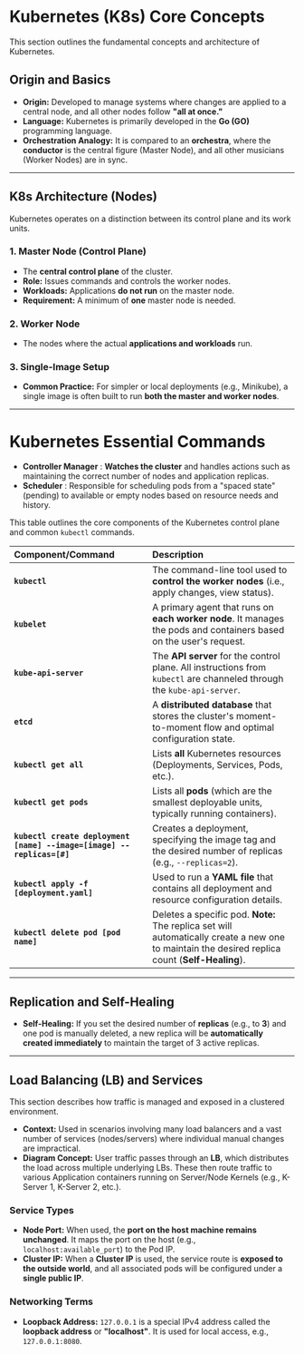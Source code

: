 # Kubernetes (K8s) Core Concepts 

This section outlines the fundamental concepts and architecture of Kubernetes.

## Origin and Basics
* **Origin:** Developed to manage systems where changes are applied to a central node, and all other nodes follow **"all at once."**
* **Language:** Kubernetes is primarily developed in the **Go (GO)** programming language.
* **Orchestration Analogy:** It is compared to an **orchestra**, where the **conductor** is the central figure (Master Node), and all other musicians (Worker Nodes) are in sync.

---

## K8s Architecture (Nodes)

Kubernetes operates on a distinction between its control plane and its work units.

### 1. Master Node (Control Plane)
* The **central control plane** of the cluster.
* **Role:** Issues commands and controls the worker nodes.
* **Workloads:** Applications **do not run** on the master node.
* **Requirement:** A minimum of **one** master node is needed.

### 2. Worker Node
* The nodes where the actual **applications and workloads** run.

### 3. Single-Image Setup
* **Common Practice:** For simpler or local deployments (e.g., Minikube), a single image is often built to run **both the master and worker nodes**.

---

# Kubernetes Essential Commands

- **Controller Manager** : **Watches the cluster** and handles actions such as maintaining the correct number of nodes and application replicas. 
- **Scheduler** :  Responsible for scheduling pods from a "spaced state" (pending) to available or empty nodes based on resource needs and history. 

This table outlines the core components of the Kubernetes control plane and common `kubectl` commands.

| Component/Command | Description |
| :--- | :--- |
| **`kubectl`** | The command-line tool used to **control the worker nodes** (i.e., apply changes, view status). |
| **`kubelet`** | A primary agent that runs on **each worker node**. It manages the pods and containers based on the user's request. |
| **`kube-api-server`** | The **API server** for the control plane. All instructions from `kubectl` are channeled through the `kube-api-server`. |
| **`etcd`** | A **distributed database** that stores the cluster's moment-to-moment flow and optimal configuration state. |
| **`kubectl get all`** | Lists **all** Kubernetes resources (Deployments, Services, Pods, etc.). |
| **`kubectl get pods`** | Lists all **pods** (which are the smallest deployable units, typically running containers). |
| **`kubectl create deployment [name] --image=[image] --replicas=[#]`** | Creates a deployment, specifying the image tag and the desired number of replicas (e.g., `--replicas=2`). |
| **`kubectl apply -f [deployment.yaml]`** | Used to run a **YAML file** that contains all deployment and resource configuration details. |
| **`kubectl delete pod [pod name]`** | Deletes a specific pod. **Note:** The replica set will automatically create a new one to maintain the desired replica count (**Self-Healing**). |

---

## Replication and Self-Healing 

* **Self-Healing:** If you set the desired number of **replicas** (e.g., to **3**) and one pod is manually deleted, a new replica will be **automatically created immediately** to maintain the target of 3 active replicas.

---

## Load Balancing (LB) and Services 

This section describes how traffic is managed and exposed in a clustered environment.

* **Context:** Used in scenarios involving many load balancers and a vast number of services (nodes/servers) where individual manual changes are impractical.
* **Diagram Concept:** User traffic passes through an **LB**, which distributes the load across multiple underlying LBs. These then route traffic to various Application containers running on Server/Node Kernels (e.g., K-Server 1, K-Server 2, etc.).

### Service Types

* **Node Port:** When used, the **port on the host machine remains unchanged**. It maps the port on the host (e.g., `localhost:available_port`) to the Pod IP.
* **Cluster IP:** When a **Cluster IP** is used, the service route is **exposed to the outside world**, and all associated pods will be configured under a **single public IP**.

### Networking Terms

* **Loopback Address:** `127.0.0.1` is a special IPv4 address called the **loopback address** or **"localhost"**. It is used for local access, e.g., `127.0.0.1:8080`.
